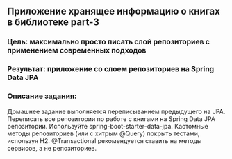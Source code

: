 ## Приложение хранящее информацию о книгах в библиотеке part-3
### Цель: максимально просто писать слой репозиториев с применением современных подходов
### Результат: приложение со слоем репозиториев на Spring Data JPA
### Описание задания:
Домашнее задание выполняется переписыванием предыдущего на JPA.
Переписать все репозитории по работе с книгами на Spring Data JPA репозитории.
Используйте spring-boot-starter-data-jpa.
Кастомные методы репозиториев (или с хитрым @Query) покрыть тестами, используя H2.
@Transactional рекомендуется ставить на методы сервисов, а не репозиториев. 